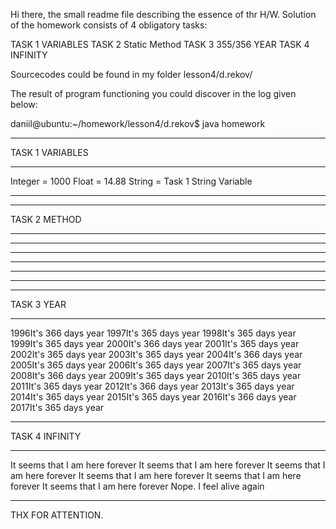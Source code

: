 Hi there, the small readme file describing the essence of thr H/W.
Solution of the homework consists of 4 obligatory tasks:

TASK 1 VARIABLES
TASK 2 Static Method
TASK 3 355/356 YEAR
TASK 4 INFINITY

Sourcecodes could be found in my folder lesson4/d.rekov/

The result of program functioning you could discover in the log given below:

daniil@ubuntu:~/homework/lesson4/d.rekov$ java homework
______________________
TASK 1 VARIABLES
______________________
Integer = 1000 
Float = 14.88 
String = Task 1 String Variable
______________________
______________________
TASK 2 METHOD
______________________
 ***** 
 ***** 
 ***** 
 ***** 
 ***** 
______________________
TASK 3 YEAR
______________________
1996It's 366 days year
1997It's 365 days year
1998It's 365 days year
1999It's 365 days year
2000It's 366 days year
2001It's 365 days year
2002It's 365 days year
2003It's 365 days year
2004It's 366 days year
2005It's 365 days year
2006It's 365 days year
2007It's 365 days year
2008It's 366 days year
2009It's 365 days year
2010It's 365 days year
2011It's 365 days year
2012It's 366 days year
2013It's 365 days year
2014It's 365 days year
2015It's 365 days year
2016It's 366 days year
2017It's 365 days year
______________________
TASK 4 INFINITY
______________________
It seems that I am here forever
It seems that I am here forever
It seems that I am here forever
It seems that I am here forever
It seems that I am here forever
It seems that I am here forever
Nope. I feel alive again
______________________
THX FOR ATTENTION.

